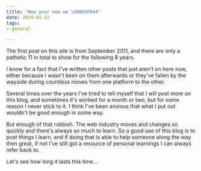 ```yaml
---
title: "New year new me \U0001F644"
date: 2019-01-12
tags:
- general

---
```

The first post on this site is from September 2011, and there are only a pathetic 11 in total to show for the following 8 years.

I know for a fact that I've written other posts that just aren't on here now, either because I wasn't keen on them afterwards or they've fallen by the wayside during countless moves from one platform to the other.

Several times over the years I've tried to tell myself that I will post more on this blog, and sometimes it's worked for a month or two, but for some reason I never stick to it. I think I've been anxious that what I put out wouldn't be good enough in some way.

But enough of that rubbish. The web industry moves and changes so quickly and there's always so much to learn. So a good use of this blog is to post things I learn, and if doing that is able to help someone along the way then great, if not I've still got a resource of personal learnings I can always refer back to.

Let's see how long it lasts this time...
